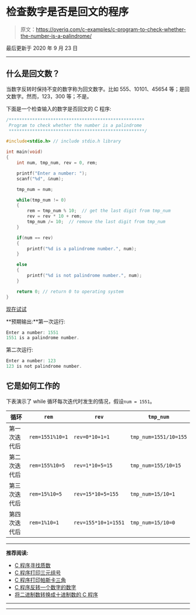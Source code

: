 # 检查数字是否是回文的程序

> 原文：<https://overiq.com/c-examples/c-program-to-check-whether-the-number-is-a-palindrome/>

最后更新于 2020 年 9 月 23 日

* * *

## 什么是回文数？

当数字反转时保持不变的数字称为回文数字。比如 555、10101、45654 等；是回文数字。然而，123，300 等；不是。

下面是一个检查输入的数字是否回文的 C 程序:

```c
/****************************************************
 Program to check whether the number is a palindrome
 ****************************************************/

#include<stdio.h> // include stdio.h library

int main(void)
{   
    int num, tmp_num, rev = 0, rem;

    printf("Enter a number: ");
    scanf("%d", &num);

    tmp_num = num;

    while(tmp_num != 0)
    {
        rem = tmp_num % 10;  // get the last digit from tmp_num
        rev = rev * 10 + rem;  
        tmp_num /= 10;  // remove the last digit from tmp_num
    }       

    if(num == rev)
    {
        printf("%d is a palindrome number.", num);
    }

    else
    {
        printf("%d is not palindrome number.", num);
    }

    return 0; // return 0 to operating system
}

```

[现在试试](https://overiq.com/c-online-compiler/B6n/)

**预期输出:**第一次运行:

```c
Enter a number: 1551
1551 is a palindrome number.

```

第二次运行:

```c
Enter a number: 123
123 is not palindrome number.

```

## 它是如何工作的

下表演示了 while 循环每次迭代时发生的情况，假设`num = 1551`。

| 循环 | `rem` | `rev` | `tmp_num` |
| --- | --- | --- | --- |
| 第一次迭代后 | `rem=1551%10=1` | `rev=0*10+1=1` | `tmp_num=1551/10=155` |
| 第二次迭代后 | `rem=155%10=5` | `rev=1*10+5=15` | `tmp_num=155/10=15` |
| 第三次迭代后 | `rem=15%10=5` | `rev=15*10+5=155` | `tmp_num=15/10=1` |
| 第四次迭代后 | `rem=1%10=1` | `rev=155*10+1=1551` | `tmp_num=15/10=0` |

* * *

**推荐阅读:**

*   [C 程序寻找质数](/c-examples/c-program-to-find-prime-numbers/)
*   [C 程序打印三元组号](/c-examples/c-program-to-print-triad-numbers/)
*   [C 程序打印帕斯卡三角](/c-examples/c-program-to-print-pascal-triangle/)
*   [C 程序反转一个数字的数字](/c-examples/c-program-to-reverse-the-digits-of-a-number/)
*   [将二进制数转换成十进制数的 C 程序](/c-examples/c-program-to-convert-a-binary-number-to-a-decimal-number/)

* * *

* * *